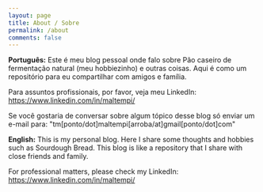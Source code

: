 ```yaml
---
layout: page
title: About / Sobre
permalink: /about
comments: false
---
```



**Português:** Este é meu blog pessoal onde falo sobre Pão caseiro de fermentação natural (meu hobbiezinho) e outras coisas. Aqui é como um repositório para eu compartilhar com amigos e família.

Para assuntos profissionais, por favor, veja meu LinkedIn: https://www.linkedin.com/in/maltempi/

Se você gostaria de conversar sobre algum tópico desse blog só enviar um e-mail para: "tm[ponto/dot]maltempi[arroba/at]gmail[ponto/dot]com"

**English:** This is my personal blog. Here I share some thoughts and hobbies such as Sourdough Bread. This blog is like a repository that I share with close friends and family.

For professional matters, please check my LinkedIn: https://www.linkedin.com/in/maltempi/

